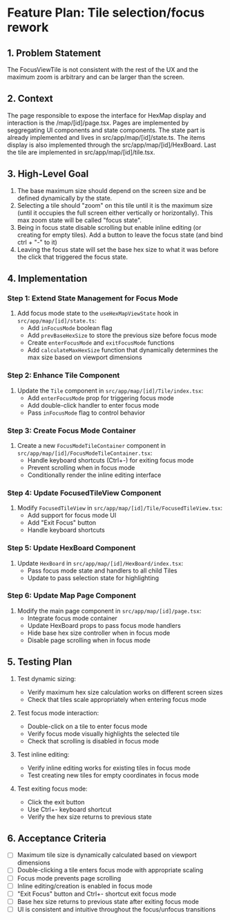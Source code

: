 # Feature Plan: Tile selection/focus rework

## 1. Problem Statement

The FocusViewTile is not consistent with the rest of the UX and the maximum zoom is arbitrary and can be larger than the screen.

## 2. Context

The page responsible to expose the interface for HexMap display and interaction is the /map/[id]/page.tsx. Pages are implemented by seggregating UI components and state components. The state part is already implemented and lives in src/app/map/[id]/state.ts. The items display is also implemented through the src/app/map/[id]/HexBoard. Last the tile are implemented in src/app/map/[id]/tile.tsx.

## 3. High-Level Goal

1. The base maximum size should depend on the screen size and be defined dynamically by the state.
2. Selecting a tile should "zoom" on this tile until it is the maximum size (until it occupies the full screen either vertically or horizontally). This max zoom state will be called "focus state".
3. Being in focus state disable scrolling but enable inline editing (or creating for empty tiles). Add a button to leave the focus state (and bind ctrl + "-" to it)
4. Leaving the focus state will set the base hex size to what it was before the click that triggered the focus state.

## 4. Implementation

### Step 1: Extend State Management for Focus Mode

1. Add focus mode state to the `useHexMapViewState` hook in `src/app/map/[id]/state.ts`:
   - Add `inFocusMode` boolean flag
   - Add `prevBaseHexSize` to store the previous size before focus mode
   - Create `enterFocusMode` and `exitFocusMode` functions
   - Add `calculateMaxHexSize` function that dynamically determines the max size based on viewport dimensions

### Step 2: Enhance Tile Component

1. Update the `Tile` component in `src/app/map/[id]/Tile/index.tsx`:
   - Add `enterFocusMode` prop for triggering focus mode
   - Add double-click handler to enter focus mode
   - Pass `inFocusMode` flag to control behavior

### Step 3: Create Focus Mode Container

1. Create a new `FocusModeTileContainer` component in `src/app/map/[id]/FocusModeTileContainer.tsx`:
   - Handle keyboard shortcuts (Ctrl+-) for exiting focus mode
   - Prevent scrolling when in focus mode
   - Conditionally render the inline editing interface

### Step 4: Update FocusedTileView Component

1. Modify `FocusedTileView` in `src/app/map/[id]/Tile/FocusedTileView.tsx`:
   - Add support for focus mode UI
   - Add "Exit Focus" button
   - Handle keyboard shortcuts

### Step 5: Update HexBoard Component

1. Update `HexBoard` in `src/app/map/[id]/HexBoard/index.tsx`:
   - Pass focus mode state and handlers to all child Tiles
   - Update to pass selection state for highlighting

### Step 6: Update Map Page Component

1. Modify the main page component in `src/app/map/[id]/page.tsx`:
   - Integrate focus mode container
   - Update HexBoard props to pass focus mode handlers
   - Hide base hex size controller when in focus mode
   - Disable page scrolling when in focus mode

## 5. Testing Plan

1. Test dynamic sizing:

   - Verify maximum hex size calculation works on different screen sizes
   - Check that tiles scale appropriately when entering focus mode

2. Test focus mode interaction:

   - Double-click on a tile to enter focus mode
   - Verify focus mode visually highlights the selected tile
   - Check that scrolling is disabled in focus mode

3. Test inline editing:

   - Verify inline editing works for existing tiles in focus mode
   - Test creating new tiles for empty coordinates in focus mode

4. Test exiting focus mode:
   - Click the exit button
   - Use Ctrl+- keyboard shortcut
   - Verify the hex size returns to previous state

## 6. Acceptance Criteria

- [ ] Maximum tile size is dynamically calculated based on viewport dimensions
- [ ] Double-clicking a tile enters focus mode with appropriate scaling
- [ ] Focus mode prevents page scrolling
- [ ] Inline editing/creation is enabled in focus mode
- [ ] "Exit Focus" button and Ctrl+- shortcut exit focus mode
- [ ] Base hex size returns to previous state after exiting focus mode
- [ ] UI is consistent and intuitive throughout the focus/unfocus transitions
